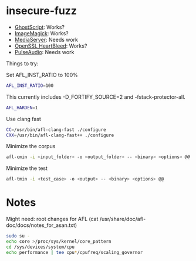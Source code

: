 # insecure-fuzz

* [GhostScript](GHOST_SCRIPT.md): Works?
* [ImageMagick](IMAGE_MAGICK.md): Works?
* [MediaServer](MEDIA_SERVER.md): Needs work
* [OpenSSL HeartBleed](OPEN_SSL_HB.md): Works?
* [PulseAudio](PULSE_AUDIO.md): Needs work

Things to try:

Set AFL_INST_RATIO to 100%

~~~~bash
AFL_INST_RATIO=100
~~~~

This currently includes -D_FORTIFY_SOURCE=2 and -fstack-protector-all.

~~~~bash
AFL_HARDEN=1
~~~~

Use clang fast

~~~~bash
CC=/usr/bin/afl-clang-fast ./configure
CXX=/usr/bin/afl-clang-fast++ ./configure
~~~~

Minimize the corpus

~~~~bash
afl-cmin -i <input_folder> -o <output_folder> -- <binary> <options> @@
~~~~

Minimize the test
~~~~bash
afl-tmin -i <test_case> -o <output> -- <binary> <options> @@
~~~~

# Notes
Might need: root changes for AFL
(cat /usr/share/doc/afl-doc/docs/notes_for_asan.txt)

~~~~bash
sudo su -
echo core >/proc/sys/kernel/core_pattern
cd /sys/devices/system/cpu
echo performance | tee cpu*/cpufreq/scaling_governor
~~~~
